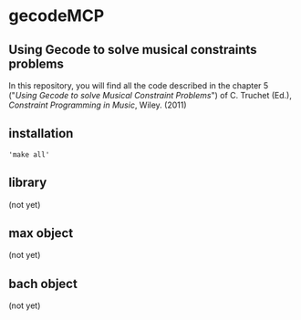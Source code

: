# gecodeMCP
## Using Gecode to solve musical constraints problems

In this repository, you will find all the code described in the chapter 5 ("_Using Gecode to solve Musical Constraint Problems_") of C. Truchet (Ed.), _Constraint Programming in Music_, Wiley. (2011)
## installation
	'make all'
## library
(not yet)
## max object
(not yet)
## bach object
(not yet)

